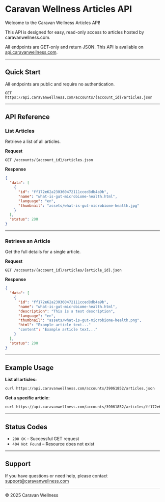 # Caravan Wellness Articles API

Welcome to the Caravan Wellness Articles API!  

This API is designed for easy, read-only access to articles hosted by caravanwellness.com.  

All endpoints are GET-only and return JSON. This API is available on [api.caravanwellness.com](https://api.caravanwellness.com).

---

## Quick Start

All endpoints are public and require no authentication.

```http
GET https://api.caravanwellness.com/accounts/{account_id}/articles.json
```

---

## API Reference

### List Articles

Retrieve a list of all articles.

**Request**

```http
GET /accounts/{account_id}/articles.json
```

**Response**

```json
{
  "data": [
    {
      "id": "ff172e62a230360472111cced8db4a9b",
      "name": "what-is-gut-microbiome-health.html",
      "language": "en",
      "thumbnail": "assets/what-is-gut-microbiome-health.jpg"
    }
  ],
  "status": 200
}
```

---

### Retrieve an Article

Get the full details for a single article.

**Request**

```http
GET /accounts/{account_id}/articles/{article_id}.json
```

**Response**

```json
{
  "data": [
    {
      "id": "ff172e62a230360472111cced8db4a9b",
      "name": "what-is-gut-microbiome-health.html",
      "description": "This is a test description",
      "language": "en",
      "thumbnail": "assets/what-is-gut-microbiome-health.png",
      "html": "Example article text..."
      "content": "Example article text..."
    }
  ],
  "status": 200
}
```

---

## Example Usage

**List all articles:**

```bash
curl https://api.caravanwellness.com/accounts/39061852/articles.json
```

**Get a specific article:**

```bash
curl https://api.caravanwellness.com/accounts/39061852/articles/ff172e62a230360472111cced8db4a9b.json
```

---

## Status Codes

- `200 OK` – Successful GET request
- `404 Not Found` – Resource does not exist

---

## Support

If you have questions or need help, please contact support@caravanwellness.com

---

© 2025 Caravan Wellness
